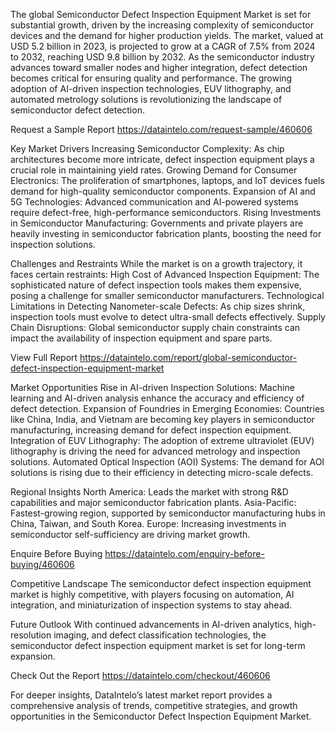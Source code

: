 The global Semiconductor Defect Inspection Equipment Market is set for substantial growth, driven by the increasing complexity of semiconductor devices and the demand for higher production yields. The market, valued at USD 5.2 billion in 2023, is projected to grow at a CAGR of 7.5% from 2024 to 2032, reaching USD 9.8 billion by 2032.
As the semiconductor industry advances toward smaller nodes and higher integration, defect detection becomes critical for ensuring quality and performance. The growing adoption of AI-driven inspection technologies, EUV lithography, and automated metrology solutions is revolutionizing the landscape of semiconductor defect detection.

Request a Sample Report https://dataintelo.com/request-sample/460606

Key Market Drivers
Increasing Semiconductor Complexity: As chip architectures become more intricate, defect inspection equipment plays a crucial role in maintaining yield rates.
Growing Demand for Consumer Electronics: The proliferation of smartphones, laptops, and IoT devices fuels demand for high-quality semiconductor components.
Expansion of AI and 5G Technologies: Advanced communication and AI-powered systems require defect-free, high-performance semiconductors.
Rising Investments in Semiconductor Manufacturing: Governments and private players are heavily investing in semiconductor fabrication plants, boosting the need for inspection solutions.

Challenges and Restraints
While the market is on a growth trajectory, it faces certain restraints:
High Cost of Advanced Inspection Equipment: The sophisticated nature of defect inspection tools makes them expensive, posing a challenge for smaller semiconductor manufacturers.
Technological Limitations in Detecting Nanometer-scale Defects: As chip sizes shrink, inspection tools must evolve to detect ultra-small defects effectively.
Supply Chain Disruptions: Global semiconductor supply chain constraints can impact the availability of inspection equipment and spare parts.

View Full Report https://dataintelo.com/report/global-semiconductor-defect-inspection-equipment-market

Market Opportunities
Rise in AI-driven Inspection Solutions: Machine learning and AI-driven analysis enhance the accuracy and efficiency of defect detection.
Expansion of Foundries in Emerging Economies: Countries like China, India, and Vietnam are becoming key players in semiconductor manufacturing, increasing demand for defect inspection equipment.
Integration of EUV Lithography: The adoption of extreme ultraviolet (EUV) lithography is driving the need for advanced metrology and inspection solutions.
Automated Optical Inspection (AOI) Systems: The demand for AOI solutions is rising due to their efficiency in detecting micro-scale defects.

Regional Insights
North America: Leads the market with strong R&D capabilities and major semiconductor fabrication plants.
Asia-Pacific: Fastest-growing region, supported by semiconductor manufacturing hubs in China, Taiwan, and South Korea.
Europe: Increasing investments in semiconductor self-sufficiency are driving market growth.

Enquire Before Buying https://dataintelo.com/enquiry-before-buying/460606

Competitive Landscape
The semiconductor defect inspection equipment market is highly competitive, with players focusing on automation, AI integration, and miniaturization of inspection systems to stay ahead.

Future Outlook
With continued advancements in AI-driven analytics, high-resolution imaging, and defect classification technologies, the semiconductor defect inspection equipment market is set for long-term expansion.

Check Out the Report https://dataintelo.com/checkout/460606

For deeper insights, DataIntelo’s latest market report provides a comprehensive analysis of trends, competitive strategies, and growth opportunities in the Semiconductor Defect Inspection Equipment Market.
 

